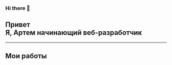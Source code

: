 ### Hi there 👋

<h2 align=left>Привет<br>Я, Артем начинающий веб-разработчик</h2>


---
<h2 align=left>Мои работы</h2>

